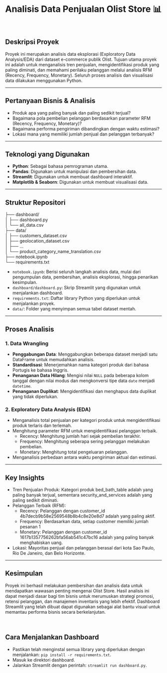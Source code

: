 # Analisis Data Penjualan Olist Store 📊
<br>

## Deskripsi Proyek
Proyek ini merupakan analisis data eksplorasi (Exploratory Data Analysis/EDA) dari dataset e-commerce publik Olist. Tujuan utama proyek ini adalah untuk menganalisis tren penjualan, mengidentifikasi produk yang paling diminati, dan memahami perilaku pelanggan melalui analisis RFM (Recency, Frequency, Monetary). Seluruh proses analisis dan visualisasi data dilakukan menggunakan Python.

---

## Pertanyaan Bisnis & Analisis
* Produk apa yang paling banyak dan paling sedikit terjual?
* Bagaimana pola pembelian pelanggan berdasarkan parameter RFM (Recency, Frequency, Monetary)?
* Bagaimana performa pengiriman dibandingkan dengan waktu estimasi?
* Lokasi mana yang memiliki jumlah penjual dan pelanggan terbanyak?

---

## Teknologi yang Digunakan
* **Python**: Sebagai bahasa pemrograman utama.
* **Pandas**: Digunakan untuk manipulasi dan pembersihan data.
* **Streamlit**: Digunakan untuk membuat dashboard interaktif.
* **Matplotlib & Seaborn**: Digunakan untuk membuat visualisasi data.

---

## Struktur Repositori
├── dashboard/ <br>
│   ├── dashboard.py <br>
│   └── all_data.csv <br>
├── data/ <br>
│   ├── customers_dataset.csv <br>
│   ├── geolocation_dataset.csv <br>
│   ├── ... <br>
│   └── product_category_name_translation.csv <br>
├── notebook.ipynb <br>
└── requirements.txt <br>

* `notebook.ipynb`: Berisi seluruh langkah analisis data, mulai dari pengumpulan data, pembersihan, analisis eksplorasi, hingga penarikan kesimpulan.
* `dashboard/dashboard.py`: Skrip Streamlit yang digunakan untuk menjalankan dashboard.
* `requirements.txt`: Daftar library Python yang diperlukan untuk menjalankan proyek.
* `data/`: Folder yang menyimpan semua tabel dataset mentah.
  
---

## Proses Analisis
### 1. Data Wrangling
* **Penggabungan Data**: Menggabungkan beberapa dataset menjadi satu DataFrame untuk memudahkan analisis.
* **Standardisasi**: Menerjemahkan nama kategori produk dari bahasa Portugis ke bahasa Inggris.
* **Penanganan Data Hilang**: Mengisi nilai `NULL` pada beberapa kolom tanggal dengan nilai modus dan mengkonversi tipe data `date` menjadi `datetime`.
* **Penanganan Duplikat**: Mengidentifikasi dan menghapus data duplikat yang tidak diperlukan.

### 2. Exploratory Data Analysis (EDA)
* Menganalisis total penjualan per kategori produk untuk mengidentifikasi produk terlaris dan terlemah.
* Menghitung parameter RFM untuk mengidentifikasi pelanggan terbaik.
  - Recency: Menghitung jumlah hari sejak pembelian terakhir.
  - Frequency: Menghitung seberapa sering pelanggan melakukan pembelian.
  - Monetary: Menghitung total pengeluaran pelanggan.
* Menganalisis perbedaan antara waktu pengiriman aktual dan estimasi.

---

## Key Insights
* Tren Penjualan Produk: Kategori produk bed_bath_table adalah yang paling banyak terjual, sementara security_and_services adalah yang paling sedikit diminati.
* Pelanggan Terbaik (RFM):
  - Recency: Pelanggan dengan customer_id 4b7decb9b58e2569548b8b4c8e20e8d7 adalah yang paling aktif.
  - Frequency: Berdasarkan data, setiap customer memiliki jumlah pesanan 1
  - Monetary: Pelanggan dengan customer_id 1617b1357756262bfa56ab541c47bc16 adalah yang paling banyak menghabiskan uang.
* Lokasi: Mayoritas penjual dan pelanggan berasal dari kota Sao Paulo, Rio De Janeiro, dan Belo Horizonte.

---

## Kesimpulan
Proyek ini berhasil melakukan pembersihan dan analisis data untuk mendapatkan wawasan penting mengenai Olist Store. Hasil analisis ini dapat menjadi dasar bagi tim bisnis untuk merumuskan strategi promosi, retensi pelanggan, dan manajemen inventaris yang lebih efektif. Dashboard Streamlit yang telah dibuat dapat digunakan sebagai alat bantu visual untuk memantau performa bisnis secara berkelanjutan.

<br>

## Cara Menjalankan Dashboard
* Pastikan telah menginstal semua library yang diperlukan dengan menjalankan: `pip install -r requirements.txt`.
* Masuk ke direktori dashboard.
* Jalankan Streamlit dengan perintah: `streamlit run dashboard.py`.
